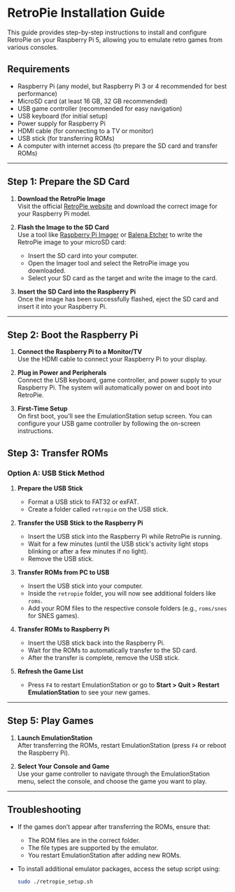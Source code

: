 # RetroPie Installation Guide

This guide provides step-by-step instructions to install and configure RetroPie on your Raspberry Pi 5, allowing you to emulate retro games from various consoles.

## Requirements

- Raspberry Pi (any model, but Raspberry Pi 3 or 4 recommended for best performance)
- MicroSD card (at least 16 GB, 32 GB recommended)
- USB game controller (recommended for easy navigation)
- USB keyboard (for initial setup)
- Power supply for Raspberry Pi
- HDMI cable (for connecting to a TV or monitor)
- USB stick (for transferring ROMs)
- A computer with internet access (to prepare the SD card and transfer ROMs)

---

## Step 1: Prepare the SD Card

1. **Download the RetroPie Image**  
   Visit the official [RetroPie website](https://retropie.org.uk/download/) and download the correct image for your Raspberry Pi model.

2. **Flash the Image to the SD Card**  
   Use a tool like [Raspberry Pi Imager](https://www.raspberrypi.com/software/) or [Balena Etcher](https://www.balena.io/etcher/) to write the RetroPie image to your microSD card:
   - Insert the SD card into your computer.
   - Open the Imager tool and select the RetroPie image you downloaded.
   - Select your SD card as the target and write the image to the card.

3. **Insert the SD Card into the Raspberry Pi**  
   Once the image has been successfully flashed, eject the SD card and insert it into your Raspberry Pi.

---

## Step 2: Boot the Raspberry Pi

1. **Connect the Raspberry Pi to a Monitor/TV**  
   Use the HDMI cable to connect your Raspberry Pi to your display.
   
2. **Plug in Power and Peripherals**  
   Connect the USB keyboard, game controller, and power supply to your Raspberry Pi. The system will automatically power on and boot into RetroPie.

3. **First-Time Setup**  
   On first boot, you’ll see the EmulationStation setup screen. You can configure your USB game controller by following the on-screen instructions.


## Step 3: Transfer ROMs

### Option A: USB Stick Method

1. **Prepare the USB Stick**
   - Format a USB stick to FAT32 or exFAT.
   - Create a folder called `retropie` on the USB stick.

2. **Transfer the USB Stick to the Raspberry Pi**
   - Insert the USB stick into the Raspberry Pi while RetroPie is running.
   - Wait for a few minutes (until the USB stick's activity light stops blinking or after a few minutes if no light).
   - Remove the USB stick.

3. **Transfer ROMs from PC to USB**
   - Insert the USB stick into your computer.
   - Inside the `retropie` folder, you will now see additional folders like `roms`.
   - Add your ROM files to the respective console folders (e.g., `roms/snes` for SNES games).

4. **Transfer ROMs to Raspberry Pi**
   - Insert the USB stick back into the Raspberry Pi.
   - Wait for the ROMs to automatically transfer to the SD card.
   - After the transfer is complete, remove the USB stick.

5. **Refresh the Game List**
   - Press `F4` to restart EmulationStation or go to **Start > Quit > Restart EmulationStation** to see your new games.

---

## Step 5: Play Games

1. **Launch EmulationStation**  
   After transferring the ROMs, restart EmulationStation (press `F4` or reboot the Raspberry Pi).

2. **Select Your Console and Game**  
   Use your game controller to navigate through the EmulationStation menu, select the console, and choose the game you want to play.

---

## Troubleshooting

- If the games don’t appear after transferring the ROMs, ensure that:
  - The ROM files are in the correct folder.
  - The file types are supported by the emulator.
  - You restart EmulationStation after adding new ROMs.
  
- To install additional emulator packages, access the setup script using:
  ```bash
  sudo ./retropie_setup.sh
